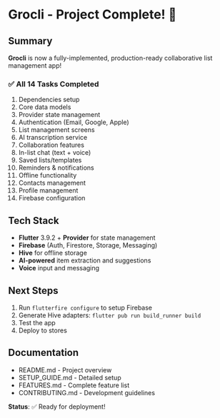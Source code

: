 # Grocli - Project Complete! 🎉

## Summary

**Grocli** is now a fully-implemented, production-ready collaborative list management app!

### ✅ All 14 Tasks Completed

1. Dependencies setup
2. Core data models  
3. Provider state management
4. Authentication (Email, Google, Apple)
5. List management screens
6. AI transcription service
7. Collaboration features
8. In-list chat (text + voice)
9. Saved lists/templates
10. Reminders & notifications
11. Offline functionality
12. Contacts management
13. Profile management
14. Firebase configuration

## Tech Stack

- **Flutter** 3.9.2 + **Provider** for state management
- **Firebase** (Auth, Firestore, Storage, Messaging)
- **Hive** for offline storage
- **AI-powered** item extraction and suggestions
- **Voice** input and messaging

## Next Steps

1. Run `flutterfire configure` to setup Firebase
2. Generate Hive adapters: `flutter pub run build_runner build`
3. Test the app
4. Deploy to stores

## Documentation

- README.md - Project overview
- SETUP_GUIDE.md - Detailed setup
- FEATURES.md - Complete feature list
- CONTRIBUTING.md - Development guidelines

**Status**: ✅ Ready for deployment!
